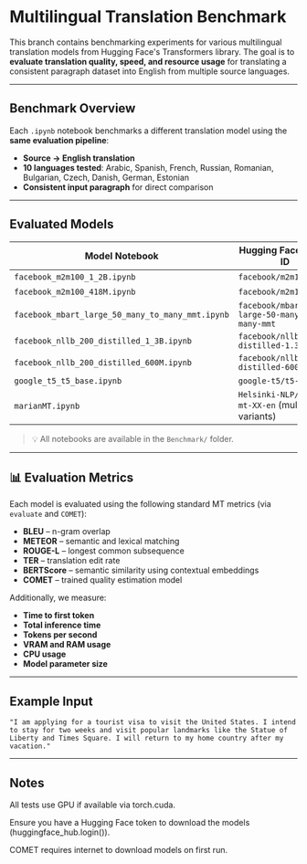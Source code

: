 # Multilingual Translation Benchmark

This branch contains benchmarking experiments for various multilingual translation models from Hugging Face's Transformers library. The goal is to **evaluate translation quality, speed, and resource usage** for translating a consistent paragraph dataset into English from multiple source languages.

---

## Benchmark Overview

Each `.ipynb` notebook benchmarks a different translation model using the **same evaluation pipeline**:

- **Source → English translation**
- **10 languages tested**: Arabic, Spanish, French, Russian, Romanian, Bulgarian, Czech, Danish, German, Estonian
- **Consistent input paragraph** for direct comparison

---

## Evaluated Models

| Model Notebook                                      | Hugging Face Model ID                              | Size   |
|-----------------------------------------------------|----------------------------------------------------|--------|
| `facebook_m2m100_1_2B.ipynb`                        | `facebook/m2m100_1.2B`                             | 1.2B   |
| `facebook_m2m100_418M.ipynb`                        | `facebook/m2m100_418M`                             | 418M   |
| `facebook_mbart_large_50_many_to_many_mmt.ipynb`    | `facebook/mbart-large-50-many-to-many-mmt`         | 610M   |
| `facebook_nllb_200_distilled_1_3B.ipynb`            | `facebook/nllb-200-distilled-1.3B`                 | 1.3B   |
| `facebook_nllb_200_distilled_600M.ipynb`            | `facebook/nllb-200-distilled-600M`                 | 600M   |
| `google_t5_t5_base.ipynb`                           | `google-t5/t5-base`                                | 220M   |
| `marianMT.ipynb`                                    | `Helsinki-NLP/opus-mt-XX-en` (multiple variants)   | ~300M  |

> 💡 All notebooks are available in the `Benchmark/` folder.

---

## 📊 Evaluation Metrics

Each model is evaluated using the following standard MT metrics (via `evaluate` and `COMET`):

- **BLEU** – n-gram overlap
- **METEOR** – semantic and lexical matching
- **ROUGE-L** – longest common subsequence
- **TER** – translation edit rate
- **BERTScore** – semantic similarity using contextual embeddings
- **COMET** – trained quality estimation model

Additionally, we measure:

- **Time to first token**
- **Total inference time**
- **Tokens per second**
- **VRAM and RAM usage**
- **CPU usage**
- **Model parameter size**

---

## Example Input

```text
"I am applying for a tourist visa to visit the United States. I intend to stay for two weeks and visit popular landmarks like the Statue of
Liberty and Times Square. I will return to my home country after my vacation."
```

---

##  Notes
All tests use GPU if available via torch.cuda.

Ensure you have a Hugging Face token to download the models (huggingface_hub.login()).

COMET requires internet to download models on first run.

